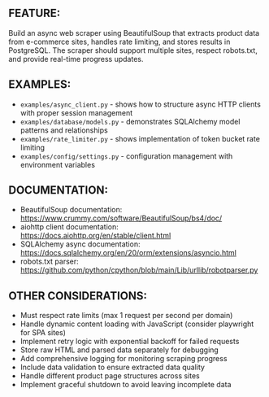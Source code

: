 ## FEATURE:

Build an async web scraper using BeautifulSoup that extracts product data from e-commerce sites, handles rate limiting, and stores results in PostgreSQL. The scraper should support multiple sites, respect robots.txt, and provide real-time progress updates.

## EXAMPLES:

- `examples/async_client.py` - shows how to structure async HTTP clients with proper session management
- `examples/database/models.py` - demonstrates SQLAlchemy model patterns and relationships
- `examples/rate_limiter.py` - shows implementation of token bucket rate limiting
- `examples/config/settings.py` - configuration management with environment variables

## DOCUMENTATION:

- BeautifulSoup documentation: https://www.crummy.com/software/BeautifulSoup/bs4/doc/
- aiohttp client documentation: https://docs.aiohttp.org/en/stable/client.html
- SQLAlchemy async documentation: https://docs.sqlalchemy.org/en/20/orm/extensions/asyncio.html
- robots.txt parser: https://github.com/python/cpython/blob/main/Lib/urllib/robotparser.py

## OTHER CONSIDERATIONS:

- Must respect rate limits (max 1 request per second per domain)
- Handle dynamic content loading with JavaScript (consider playwright for SPA sites)
- Implement retry logic with exponential backoff for failed requests
- Store raw HTML and parsed data separately for debugging
- Add comprehensive logging for monitoring scraping progress
- Include data validation to ensure extracted data quality
- Handle different product page structures across sites
- Implement graceful shutdown to avoid leaving incomplete data
